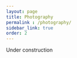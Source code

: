```yaml
---
layout: page
title: Photography
permalink : /photography/
sidebar_link: true
order: 2
---
```


Under construction
